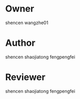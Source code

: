 # Owner
shencen
wangzhe01

# Author 
shencen
shaojiatong
fengpengfei

# Reviewer
shencen
shaojiatong
fengpengfei